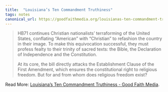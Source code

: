 ```yaml
---
title:  "Louisiana’s Ten Commandment Truthiness"
tags: notes
canonical_url: https://goodfaithmedia.org/louisianas-ten-commandment-truthiness/
---
```

> HB71 continues Christian nationalists’ terraforming of the United States, conflating “American” with “Christian” to refashion the country in their image. To make this equivocation successful, they must profess fealty to their trinity of sacred texts: the Bible, the Declaration of Independence and the Constitution. 
>
> At its core, the bill directly attacks the Establishment Clause of the First Amendment, which ensures the constitutional right to religious freedom. But for and from whom does religious freedom exist?

Read More: [Louisiana’s Ten Commandment Truthiness - Good Faith Media](https://goodfaithmedia.org/louisianas-ten-commandment-truthiness/).